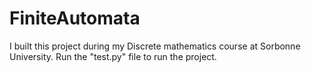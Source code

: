# FiniteAutomata
I built this project during my Discrete mathematics course at Sorbonne University. 
Run the "test.py" file to run the project.
